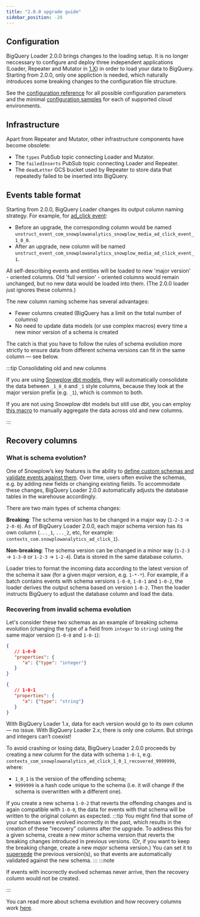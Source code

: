 ```yaml
---
title: "2.0.0 upgrade guide"
sidebar_position: -20
---
```


## Configuration

BigQuery Loader 2.0.0 brings changes to the loading setup. It is no longer neccessary to configure and deploy three independent applications (Loader, Repeater and Mutator in [1.X](/docs/pipeline-components-and-applications/loaders-storage-targets/bigquery-loader/previous-versions/bigquery-loader-1.x/index.md)) in order to load your data to BigQuery.
Starting from 2.0.0, only one appliction is needed, which naturally introduces some breaking changes to the configuration file structure.

See the [configuration reference](/docs/pipeline-components-and-applications/loaders-storage-targets/bigquery-loader/configuration-reference/index.md) for all possible configuration parameters
and the minimal [configuration samples](https://github.com/snowplow-incubator/snowplow-bigquery-loader/blob/v2/config) for each of supported cloud environments.

## Infrastructure

Apart from Repeater and Mutator, other infrastructure components have become obsolete:
* The `types` PubSub topic connecting Loader and Mutator.
* The `failedInserts` PubSub topic connecting Loader and Repeater.
* The `deadLetter` GCS bucket used by Repeater to store data that repeatedly failed to be inserted into BigQuery.

## Events table format

Starting from 2.0.0, BigQuery Loader changes its output column naming strategy. For example, for [ad_click event](https://github.com/snowplow/iglu-central/blob/master/schemas/com.snowplowanalytics.snowplow.media/ad_click_event/jsonschema/1-0-0):

* Before an upgrade, the corresponding column would be named `unstruct_event_com_snowplowanalytics_snowplow_media_ad_click_event_1_0_0`.
* After an upgrade, new column will be named `unstruct_event_com_snowplowanalytics_snowplow_media_ad_click_event_1`.

All self-describing events and entities will be loaded to new 'major version' - oriented columns. Old 'full version' - oriented columns would remain unchanged, but no new data would be loaded into them. (The 2.0.0 loader just ignores these columns.)

The new column naming scheme has several advantages:
* Fewer columns created (BigQuery has a limit on the total number of columns)
* No need to update data models (or use complex macros) every time a new minor version of a schema is created

The catch is that you have to follow the rules of schema evolution more strictly to ensure data from different schema versions can fit in the same column — see below.

:::tip Consolidating old and new columns

If you are using [Snowplow dbt models](/docs/modeling-your-data/modeling-your-data-with-dbt/dbt-models/index.md), they will automatically consolidate the data between `_1_0_0` and `_1` style columns, because they look at the major version prefix (e.g. `_1`), which is common to both.

If you are not using Snowplow dbt models but still use dbt, you can employ [this macro](https://github.com/snowplow/dbt-snowplow-utils#combine_column_versions-source) to manually aggregate the data across old and new columns.

:::

## Recovery columns

### What is schema evolution?

One of Snowplow’s key features is the ability to [define custom schemas and validate events against them](/docs/understanding-your-pipeline/schemas/index.md). Over time, users often evolve the schemas, e.g. by adding new fields or changing existing fields. To accommodate these changes, BigQuery Loader 2.0.0 automatically adjusts the database tables in the warehouse accordingly.

There are two main types of schema changes:

**Breaking**: The schema version has to be changed in a major way (`1-2-3` → `2-0-0`). As of BigQuery Loader 2.0.0, each major schema version has its own column (`..._1`, `..._2`, etc, for example: `contexts_com.snowplowanalytics_ad_click_1`).

**Non-breaking**: The schema version can be changed in a minor way (`1-2-3` → `1-3-0` or `1-2-3` → `1-2-4`). Data is stored in the same database column.

Loader tries to format the incoming data according to the latest version of the schema it saw (for a given major version, e.g. `1-*-*`). For example, if a batch contains events with schema versions `1-0-0`, `1-0-1` and `1-0-2`, the loader derives the output schema based on version `1-0-2`. Then the loader instructs BigQuery to adjust the database column and load the data.

### Recovering from invalid schema evolution 

Let's consider these two schemas as an example of breaking schema evolution (changing the type of a field from `integer` to `string`) using the same major version (`1-0-0` and `1-0-1`):

```json
{
   // 1-0-0
   "properties": {
      "a": {"type": "integer"}
   }
}
```

```json
{
   // 1-0-1
   "properties": {
      "a": {"type": "string"}
   }
}
```

With BigQuery Loader 1.x, data for each version would go to its own column — no issue. With BigQuery Loader 2.x, there is only one column. But strings and integers can’t coexist!

To avoid crashing or losing data, BigQuery Loader 2.0.0 proceeds by creating a new column for the data with schema `1-0-1`, e.g. `contexts_com_snowplowanalytics_ad_click_1_0_1_recovered_9999999`, where:
  - `1_0_1` is the version of the offending schema;
  - `9999999` is a hash code unique to the schema (i.e. it will change if the schema is overwritten with a different one).

If you create a new schema `1-0-2` that reverts the offending changes and is again compatible with `1-0-0`, the data for events with that schema will be written to the original column as expected.
:::tip
You might find that some of your schemas were evolved incorrectly in the past, which results in the creation of these “recovery” columns after the upgrade. To address this for a given schema, create a new _minor_ schema version that reverts the breaking changes introduced in previous versions. (Or, if you want to keep the breaking change, create a new _major_ schema version.) You can set it to [supersede](/docs/understanding-tracking-design/versioning-your-data-structures/amending/index.md#marking-the-schema-as-superseded) the previous version(s), so that events are automatically validated against the new schema.
:::
:::note

If events with incorrectly evolved schemas never arrive, then the recovery column would not be created.

:::

You can read more about schema evolution and how recovery columns work [here](/docs/storing-querying/schemas-in-warehouse/index.md?warehouse=bigquery#versioning).
